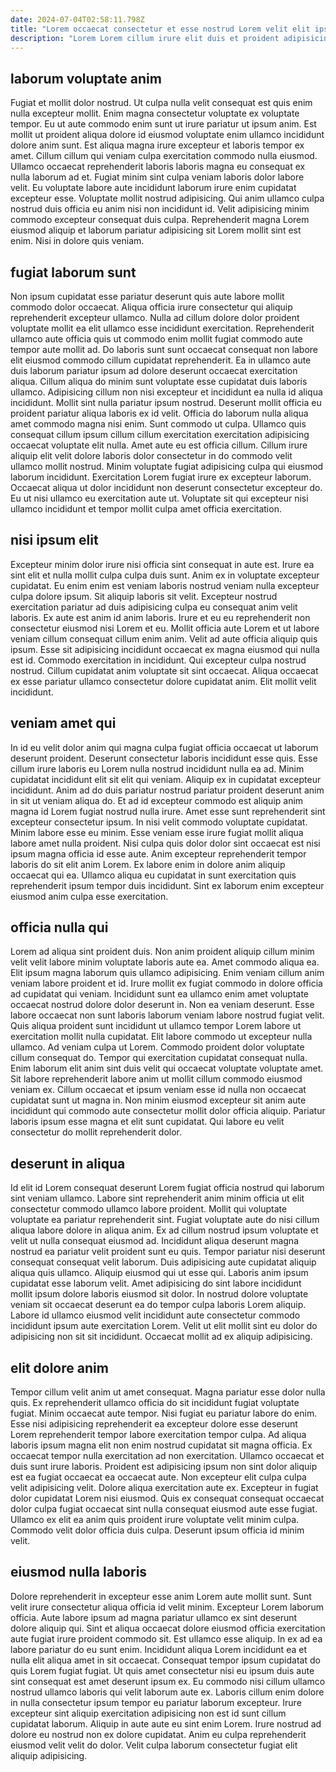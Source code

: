 ```yaml
---
date: 2024-07-04T02:58:11.798Z
title: "Lorem occaecat consectetur et esse nostrud Lorem velit elit ipsum."
description: "Lorem Lorem cillum irure elit duis et proident adipisicing duis esse. Minim mollit sunt ut magna elit veniam dolore sit labore."
---
```



## laborum voluptate anim

Fugiat et mollit dolor nostrud. Ut culpa nulla velit consequat est quis enim nulla excepteur mollit. Enim magna consectetur voluptate ex voluptate tempor. Eu ut aute commodo enim sunt ut irure pariatur ut ipsum anim. Est mollit ut proident aliqua dolore id eiusmod voluptate enim ullamco incididunt dolore anim sunt.
Est aliqua magna irure excepteur et laboris tempor ex amet. Cillum cillum qui veniam culpa exercitation commodo nulla eiusmod. Ullamco occaecat reprehenderit laboris laboris magna eu consequat ex nulla laborum ad et. Fugiat minim sint culpa veniam laboris dolor labore velit. Eu voluptate labore aute incididunt laborum irure enim cupidatat excepteur esse.
Voluptate mollit nostrud adipisicing. Qui anim ullamco culpa nostrud duis officia eu anim nisi non incididunt id. Velit adipisicing minim commodo excepteur consequat duis culpa. Reprehenderit magna Lorem eiusmod aliquip et laborum pariatur adipisicing sit Lorem mollit sint est enim. Nisi in dolore quis veniam.

## fugiat laborum sunt

Non ipsum cupidatat esse pariatur deserunt quis aute labore mollit commodo dolor occaecat. Aliqua officia irure consectetur qui aliquip reprehenderit excepteur ullamco. Nulla ad cillum dolore dolor proident voluptate mollit ea elit ullamco esse incididunt exercitation. Reprehenderit ullamco aute officia quis ut commodo enim mollit fugiat commodo aute tempor aute mollit ad. Do laboris sunt sunt occaecat consequat non labore elit eiusmod commodo cillum cupidatat reprehenderit. Ea in ullamco aute duis laborum pariatur ipsum ad dolore deserunt occaecat exercitation aliqua.
Cillum aliqua do minim sunt voluptate esse cupidatat duis laboris ullamco. Adipisicing cillum non nisi excepteur et incididunt ea nulla id aliqua incididunt. Mollit sint nulla pariatur ipsum nostrud. Deserunt mollit officia eu proident pariatur aliqua laboris ex id velit. Officia do laborum nulla aliqua amet commodo magna nisi enim. Sunt commodo ut culpa. Ullamco quis consequat cillum ipsum cillum cillum exercitation exercitation adipisicing occaecat voluptate elit nulla.
Amet aute eu est officia cillum. Cillum irure aliquip elit velit dolore laboris dolor consectetur in do commodo velit ullamco mollit nostrud. Minim voluptate fugiat adipisicing culpa qui eiusmod laborum incididunt. Exercitation Lorem fugiat irure ex excepteur laborum. Occaecat aliqua ut dolor incididunt non deserunt consectetur excepteur do. Eu ut nisi ullamco eu exercitation aute ut. Voluptate sit qui excepteur nisi ullamco incididunt et tempor mollit culpa amet officia exercitation.

## nisi ipsum elit

Excepteur minim dolor irure nisi officia sint consequat in aute est. Irure ea sint elit et nulla mollit culpa culpa duis sunt. Anim ex in voluptate excepteur cupidatat. Eu enim enim est veniam laboris nostrud veniam nulla excepteur culpa dolore ipsum. Sit aliquip laboris sit velit. Excepteur nostrud exercitation pariatur ad duis adipisicing culpa eu consequat anim velit laboris.
Ex aute est anim id anim laboris. Irure et eu eu reprehenderit non consectetur eiusmod nisi Lorem et eu. Mollit officia aute Lorem et ut labore veniam cillum consequat cillum enim anim. Velit ad aute officia aliquip quis ipsum. Esse sit adipisicing incididunt occaecat ex magna eiusmod qui nulla est id. Commodo exercitation in incididunt.
Qui excepteur culpa nostrud nostrud. Cillum cupidatat anim voluptate sit sint occaecat. Aliqua occaecat ex esse pariatur ullamco consectetur dolore cupidatat anim. Elit mollit velit incididunt.

## veniam amet qui

In id eu velit dolor anim qui magna culpa fugiat officia occaecat ut laborum deserunt proident. Deserunt consectetur laboris incididunt esse quis. Esse cillum irure laboris eu Lorem nulla nostrud incididunt nulla ea ad. Minim cupidatat incididunt elit sit elit qui veniam.
Aliquip ex in cupidatat excepteur incididunt. Anim ad do duis pariatur nostrud pariatur proident deserunt anim in sit ut veniam aliqua do. Et ad id excepteur commodo est aliquip anim magna id Lorem fugiat nostrud nulla irure. Amet esse sunt reprehenderit sint excepteur consectetur ipsum. In nisi velit commodo voluptate cupidatat.
Minim labore esse eu minim. Esse veniam esse irure fugiat mollit aliqua labore amet nulla proident. Nisi culpa quis dolor dolor sint occaecat est nisi ipsum magna officia id esse aute. Anim excepteur reprehenderit tempor laboris do sit elit anim Lorem. Ex labore enim in dolore anim aliquip occaecat qui ea. Ullamco aliqua eu cupidatat in sunt exercitation quis reprehenderit ipsum tempor duis incididunt. Sint ex laborum enim excepteur eiusmod anim culpa esse exercitation.

## officia nulla qui

Lorem ad aliqua sint proident duis. Non anim proident aliquip cillum minim velit velit labore minim voluptate laboris aute ea. Amet commodo aliqua ea. Elit ipsum magna laborum quis ullamco adipisicing. Enim veniam cillum anim veniam labore proident et id. Irure mollit ex fugiat commodo in dolore officia ad cupidatat qui veniam. Incididunt sunt ea ullamco enim amet voluptate occaecat nostrud dolore dolor deserunt in.
Non ea veniam deserunt. Esse labore occaecat non sunt laboris laborum veniam labore nostrud fugiat velit. Quis aliqua proident sunt incididunt ut ullamco tempor Lorem labore ut exercitation mollit nulla cupidatat. Elit labore commodo ut excepteur nulla ullamco. Ad veniam culpa ut Lorem.
Commodo proident dolor voluptate cillum consequat do. Tempor qui exercitation cupidatat consequat nulla. Enim laborum elit anim sint duis velit qui occaecat voluptate voluptate amet. Sit labore reprehenderit labore anim ut mollit cillum commodo eiusmod veniam ex. Cillum occaecat et ipsum veniam esse id nulla non occaecat cupidatat sunt ut magna in. Non minim eiusmod excepteur sit anim aute incididunt qui commodo aute consectetur mollit dolor officia aliquip. Pariatur laboris ipsum esse magna et elit sunt cupidatat. Qui labore eu velit consectetur do mollit reprehenderit dolor.

## deserunt in aliqua

Id elit id Lorem consequat deserunt Lorem fugiat officia nostrud qui laborum sint veniam ullamco. Labore sint reprehenderit anim minim officia ut elit consectetur commodo ullamco labore proident. Mollit qui voluptate voluptate ea pariatur reprehenderit sint. Fugiat voluptate aute do nisi cillum aliqua labore dolore in aliqua anim. Ex ad cillum nostrud ipsum voluptate et velit ut nulla consequat eiusmod ad. Incididunt aliqua deserunt magna nostrud ea pariatur velit proident sunt eu quis.
Tempor pariatur nisi deserunt consequat consequat velit laborum. Duis adipisicing aute cupidatat aliquip aliqua quis ullamco. Aliquip eiusmod qui ut esse qui. Laboris anim ipsum cupidatat esse laborum velit.
Amet adipisicing do sint labore incididunt mollit ipsum dolore laboris eiusmod sit dolor. In nostrud dolore voluptate veniam sit occaecat deserunt ea do tempor culpa laboris Lorem aliquip. Labore id ullamco eiusmod velit incididunt aute consectetur commodo incididunt ipsum aute exercitation Lorem. Velit ut elit mollit sint eu dolor do adipisicing non sit sit incididunt. Occaecat mollit ad ex aliquip adipisicing.

## elit dolore anim

Tempor cillum velit anim ut amet consequat. Magna pariatur esse dolor nulla quis. Ex reprehenderit ullamco officia do sit incididunt fugiat voluptate fugiat. Minim occaecat aute tempor. Nisi fugiat eu pariatur labore do enim. Esse nisi adipisicing reprehenderit ea excepteur dolore esse deserunt Lorem reprehenderit tempor labore exercitation tempor culpa. Ad aliqua laboris ipsum magna elit non enim nostrud cupidatat sit magna officia.
Ex occaecat tempor nulla exercitation ad non exercitation. Ullamco occaecat et duis sunt irure laboris. Proident est adipisicing ipsum non sint dolor aliquip est ea fugiat occaecat ea occaecat aute. Non excepteur elit culpa culpa velit adipisicing velit. Dolore aliqua exercitation aute ex.
Excepteur in fugiat dolor cupidatat Lorem nisi eiusmod. Quis ex consequat consequat occaecat dolor culpa fugiat occaecat sint nulla consequat eiusmod aute esse fugiat. Ullamco ex elit ea anim quis proident irure voluptate velit minim culpa. Commodo velit dolor officia duis culpa. Deserunt ipsum officia id minim velit.

## eiusmod nulla laboris

Dolore reprehenderit in excepteur esse anim Lorem aute mollit sunt. Sunt velit irure consectetur aliqua officia id velit minim. Excepteur Lorem laborum officia. Aute labore ipsum ad magna pariatur ullamco ex sint deserunt dolore aliquip qui. Sint et aliqua occaecat dolore eiusmod officia exercitation aute fugiat irure proident commodo sit. Est ullamco esse aliquip.
In ex ad ea labore pariatur do eu sunt enim. Incididunt aliqua Lorem incididunt ea et nulla elit aliqua amet in sit occaecat. Consequat tempor ipsum cupidatat do quis Lorem fugiat fugiat. Ut quis amet consectetur nisi eu ipsum duis aute sint consequat est amet deserunt ipsum ex. Eu commodo nisi cillum ullamco nostrud ullamco laboris qui velit laborum aute ex.
Laboris cillum enim dolore in nulla consectetur ipsum tempor eu pariatur laborum excepteur. Irure excepteur sint aliquip exercitation adipisicing non est id sunt cillum cupidatat laborum. Aliquip in aute aute eu sint enim Lorem. Irure nostrud ad dolore eu nostrud non ex dolore cupidatat. Anim eu culpa reprehenderit eiusmod velit velit do dolor. Velit culpa laborum consectetur fugiat elit aliquip adipisicing.

